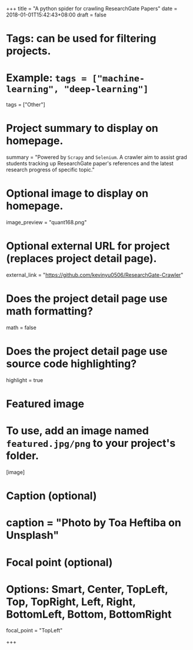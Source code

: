 +++
title = "A python spider for crawling ResearchGate Papers"
date = 2018-01-01T15:42:43+08:00
draft = false

# Tags: can be used for filtering projects.
# Example: `tags = ["machine-learning", "deep-learning"]`
tags = ["Other"]

# Project summary to display on homepage.
summary = "Powered by `Scrapy` and `Selenium`. A crawler aim to assist grad students tracking up ResearchGate paper's references and the latest research progress of specific topic."

# Optional image to display on homepage.
image_preview = "quant168.png"

# Optional external URL for project (replaces project detail page).
external_link = "https://github.com/kevinyu0506/ResearchGate-Crawler"

# Does the project detail page use math formatting?
math = false

# Does the project detail page use source code highlighting?
highlight = true

# Featured image
# To use, add an image named `featured.jpg/png` to your project's folder. 
[image]
  # Caption (optional)
  # caption = "Photo by Toa Heftiba on Unsplash"

  # Focal point (optional)
  # Options: Smart, Center, TopLeft, Top, TopRight, Left, Right, BottomLeft, Bottom, BottomRight
  focal_point = "TopLeft"

+++

